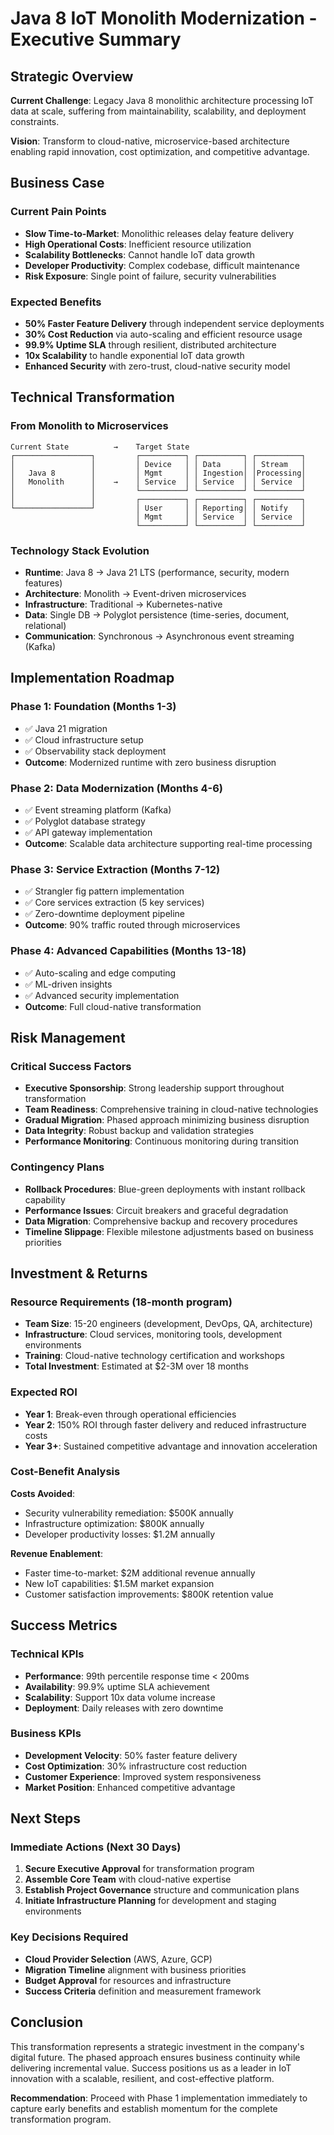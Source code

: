 # Java 8 IoT Monolith Modernization - Executive Summary

## Strategic Overview

**Current Challenge**: Legacy Java 8 monolithic architecture processing IoT data at scale, suffering from maintainability, scalability, and deployment constraints.

**Vision**: Transform to cloud-native, microservice-based architecture enabling rapid innovation, cost optimization, and competitive advantage.

## Business Case

### Current Pain Points
- **Slow Time-to-Market**: Monolithic releases delay feature delivery
- **High Operational Costs**: Inefficient resource utilization
- **Scalability Bottlenecks**: Cannot handle IoT data growth
- **Developer Productivity**: Complex codebase, difficult maintenance
- **Risk Exposure**: Single point of failure, security vulnerabilities

### Expected Benefits
- **50% Faster Feature Delivery** through independent service deployments
- **30% Cost Reduction** via auto-scaling and efficient resource usage
- **99.9% Uptime SLA** through resilient, distributed architecture
- **10x Scalability** to handle exponential IoT data growth
- **Enhanced Security** with zero-trust, cloud-native security model

## Technical Transformation

### From Monolith to Microservices
```
Current State          →    Target State
┌─────────────────┐         ┌──────────┐ ┌──────────┐ ┌──────────┐
│                 │         │ Device   │ │ Data     │ │ Stream   │
│   Java 8        │         │ Mgmt     │ │ Ingestion│ │Processing│
│   Monolith      │    →    │ Service  │ │ Service  │ │ Service  │
│                 │         └──────────┘ └──────────┘ └──────────┘
│                 │         ┌──────────┐ ┌──────────┐ ┌──────────┐
└─────────────────┘         │ User     │ │ Reporting│ │ Notify   │
                            │ Mgmt     │ │ Service  │ │ Service  │
                            └──────────┘ └──────────┘ └──────────┘
```

### Technology Stack Evolution
- **Runtime**: Java 8 → Java 21 LTS (performance, security, modern features)
- **Architecture**: Monolith → Event-driven microservices
- **Infrastructure**: Traditional → Kubernetes-native
- **Data**: Single DB → Polyglot persistence (time-series, document, relational)
- **Communication**: Synchronous → Asynchronous event streaming (Kafka)

## Implementation Roadmap

### Phase 1: Foundation (Months 1-3)
- ✅ Java 21 migration
- ✅ Cloud infrastructure setup
- ✅ Observability stack deployment
- **Outcome**: Modernized runtime with zero business disruption

### Phase 2: Data Modernization (Months 4-6)
- ✅ Event streaming platform (Kafka)
- ✅ Polyglot database strategy
- ✅ API gateway implementation
- **Outcome**: Scalable data architecture supporting real-time processing

### Phase 3: Service Extraction (Months 7-12)
- ✅ Strangler fig pattern implementation
- ✅ Core services extraction (5 key services)
- ✅ Zero-downtime deployment pipeline
- **Outcome**: 90% traffic routed through microservices

### Phase 4: Advanced Capabilities (Months 13-18)
- ✅ Auto-scaling and edge computing
- ✅ ML-driven insights
- ✅ Advanced security implementation
- **Outcome**: Full cloud-native transformation

## Risk Management

### Critical Success Factors
- **Executive Sponsorship**: Strong leadership support throughout transformation
- **Team Readiness**: Comprehensive training in cloud-native technologies
- **Gradual Migration**: Phased approach minimizing business disruption
- **Data Integrity**: Robust backup and validation strategies
- **Performance Monitoring**: Continuous monitoring during transition

### Contingency Plans
- **Rollback Procedures**: Blue-green deployments with instant rollback capability
- **Performance Issues**: Circuit breakers and graceful degradation
- **Data Migration**: Comprehensive backup and recovery procedures
- **Timeline Slippage**: Flexible milestone adjustments based on business priorities

## Investment & Returns

### Resource Requirements (18-month program)
- **Team Size**: 15-20 engineers (development, DevOps, QA, architecture)
- **Infrastructure**: Cloud services, monitoring tools, development environments
- **Training**: Cloud-native technology certification and workshops
- **Total Investment**: Estimated at $2-3M over 18 months

### Expected ROI
- **Year 1**: Break-even through operational efficiencies
- **Year 2**: 150% ROI through faster delivery and reduced infrastructure costs
- **Year 3+**: Sustained competitive advantage and innovation acceleration

### Cost-Benefit Analysis
**Costs Avoided**:
- Security vulnerability remediation: $500K annually
- Infrastructure optimization: $800K annually
- Developer productivity losses: $1.2M annually

**Revenue Enablement**:
- Faster time-to-market: $2M additional revenue annually
- New IoT capabilities: $1.5M market expansion
- Customer satisfaction improvements: $800K retention value

## Success Metrics

### Technical KPIs
- **Performance**: 99th percentile response time < 200ms
- **Availability**: 99.9% uptime SLA achievement
- **Scalability**: Support 10x data volume increase
- **Deployment**: Daily releases with zero downtime

### Business KPIs
- **Development Velocity**: 50% faster feature delivery
- **Cost Optimization**: 30% infrastructure cost reduction
- **Customer Experience**: Improved system responsiveness
- **Market Position**: Enhanced competitive advantage

## Next Steps

### Immediate Actions (Next 30 Days)
1. **Secure Executive Approval** for transformation program
2. **Assemble Core Team** with cloud-native expertise
3. **Establish Project Governance** structure and communication plans
4. **Initiate Infrastructure Planning** for development and staging environments

### Key Decisions Required
- **Cloud Provider Selection** (AWS, Azure, GCP)
- **Migration Timeline** alignment with business priorities
- **Budget Approval** for resources and infrastructure
- **Success Criteria** definition and measurement framework

## Conclusion

This transformation represents a strategic investment in the company's digital future. The phased approach ensures business continuity while delivering incremental value. Success positions us as a leader in IoT innovation with a scalable, resilient, and cost-effective platform.

**Recommendation**: Proceed with Phase 1 implementation immediately to capture early benefits and establish momentum for the complete transformation program.
